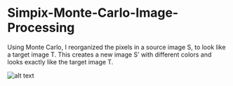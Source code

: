 # Simpix-Monte-Carlo-Image-Processing
Using Monte Carlo, I reorganized the pixels in a source image S, to look like a target image T. This creates a new image S’ with different colors and looks exactly like the target image T.  

![alt text](https://raw.githubusercontent.com/username/projectname/branch/path/to/img.png)
